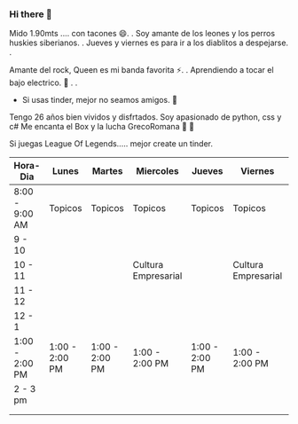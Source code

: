 ### Hi there 👋



Mido 1.90mts .... con tacones 😄.  .
Soy amante de los leones y los perros huskies siberianos.  .
Jueves y viernes es para ir a los diablitos a despejarse.  .

Amante del rock, Queen es mi banda favorita ⚡.  .
Aprendiendo a tocar el bajo electrico. 🎸 .  .
* Si usas tinder, mejor no seamos amigos. 🤔

Tengo 26 años bien vividos y disfrtados.
Soy apasionado de python, css y c#
Me encanta el Box y la lucha GrecoRomana 🤼 🥊

Si juegas League Of Legends..... mejor create un tinder.



| Hora- Dia      | Lunes          | Martes         | Miercoles           | Jueves         | Viernes             |   |   |   |   |
|----------------|----------------|----------------|---------------------|----------------|---------------------|---|---|---|---|
| 8:00 - 9:00 AM | Topicos        | Topicos        | Topicos             | Topicos        | Topicos             |   |   |   |   |
| 9 - 10         |                |                |                     |                |                     |   |   |   |   |
| 10 - 11        |                |                | Cultura Empresarial |                | Cultura Empresarial |   |   |   |   |
| 11 - 12        |                |                |                     |                |                     |   |   |   |   |
| 12 - 1         |                |                |                     |                |                     |   |   |   |   |
| 1:00 - 2:00 PM | 1:00 - 2:00 PM | 1:00 - 2:00 PM | 1:00 - 2:00 PM      | 1:00 - 2:00 PM | 1:00 - 2:00 PM      |   |   |   |   |
| 2 - 3 pm       |                |                |                     |                |                     |   |   |   |   |
|                |                |                |                     |                |                     |   |   |   |   |
|                |                |                |                     |                |                     |   |   |   |   |
